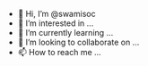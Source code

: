 - 👋 Hi, I’m @swamisoc
- 👀 I’m interested in ...
- 🌱 I’m currently learning ...
- 💞️ I’m looking to collaborate on ...
- 📫 How to reach me ...

<!---
swamisoc/swamisoc is a ✨ special ✨ repository because its `README.md` (this file) appears on your GitHub profile.
You can click the Preview link to take a look at your changes.
--->

